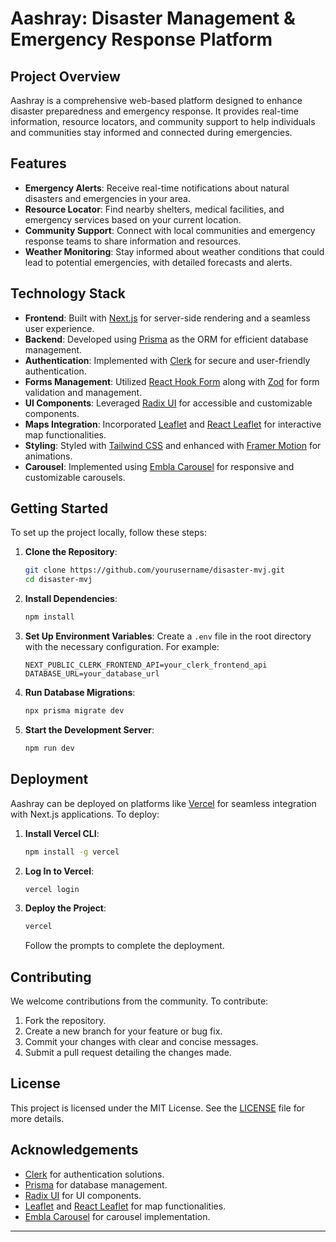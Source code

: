 # Aashray: Disaster Management & Emergency Response Platform

## Project Overview

Aashray is a comprehensive web-based platform designed to enhance disaster preparedness and emergency response. It provides real-time information, resource locators, and community support to help individuals and communities stay informed and connected during emergencies.

## Features

- **Emergency Alerts**: Receive real-time notifications about natural disasters and emergencies in your area.
- **Resource Locator**: Find nearby shelters, medical facilities, and emergency services based on your current location.
- **Community Support**: Connect with local communities and emergency response teams to share information and resources.
- **Weather Monitoring**: Stay informed about weather conditions that could lead to potential emergencies, with detailed forecasts and alerts.

## Technology Stack

- **Frontend**: Built with [Next.js](https://nextjs.org/) for server-side rendering and a seamless user experience.
- **Backend**: Developed using [Prisma](https://www.prisma.io/) as the ORM for efficient database management.
- **Authentication**: Implemented with [Clerk](https://clerk.dev/) for secure and user-friendly authentication.
- **Forms Management**: Utilized [React Hook Form](https://react-hook-form.com/) along with [Zod](https://zod.dev/) for form validation and management.
- **UI Components**: Leveraged [Radix UI](https://www.radix-ui.com/) for accessible and customizable components.
- **Maps Integration**: Incorporated [Leaflet](https://leafletjs.com/) and [React Leaflet](https://react-leaflet.js.org/) for interactive map functionalities.
- **Styling**: Styled with [Tailwind CSS](https://tailwindcss.com/) and enhanced with [Framer Motion](https://www.framer.com/motion/) for animations.
- **Carousel**: Implemented using [Embla Carousel](https://www.embla-carousel.com/) for responsive and customizable carousels.

## Getting Started

To set up the project locally, follow these steps:

1. **Clone the Repository**:
   ```bash
   git clone https://github.com/yourusername/disaster-mvj.git
   cd disaster-mvj
   ```

2. **Install Dependencies**:
   ```bash
   npm install
   ```

3. **Set Up Environment Variables**:
   Create a `.env` file in the root directory with the necessary configuration. For example:
   ```
   NEXT_PUBLIC_CLERK_FRONTEND_API=your_clerk_frontend_api
   DATABASE_URL=your_database_url
   ```

4. **Run Database Migrations**:
   ```bash
   npx prisma migrate dev
   ```

5. **Start the Development Server**:
   ```bash
   npm run dev
   ```

## Deployment

Aashray can be deployed on platforms like [Vercel](https://vercel.com/) for seamless integration with Next.js applications. To deploy:

1. **Install Vercel CLI**:
   ```bash
   npm install -g vercel
   ```

2. **Log In to Vercel**:
   ```bash
   vercel login
   ```

3. **Deploy the Project**:
   ```bash
   vercel
   ```

   Follow the prompts to complete the deployment.

## Contributing

We welcome contributions from the community. To contribute:

1. Fork the repository.
2. Create a new branch for your feature or bug fix.
3. Commit your changes with clear and concise messages.
4. Submit a pull request detailing the changes made.

## License

This project is licensed under the MIT License. See the [LICENSE](LICENSE) file for more details.

## Acknowledgements

- [Clerk](https://clerk.dev/) for authentication solutions.
- [Prisma](https://www.prisma.io/) for database management.
- [Radix UI](https://www.radix-ui.com/) for UI components.
- [Leaflet](https://leafletjs.com/) and [React Leaflet](https://react-leaflet.js.org/) for map functionalities.
- [Embla Carousel](https://www.embla-carousel.com/) for carousel implementation.

---

